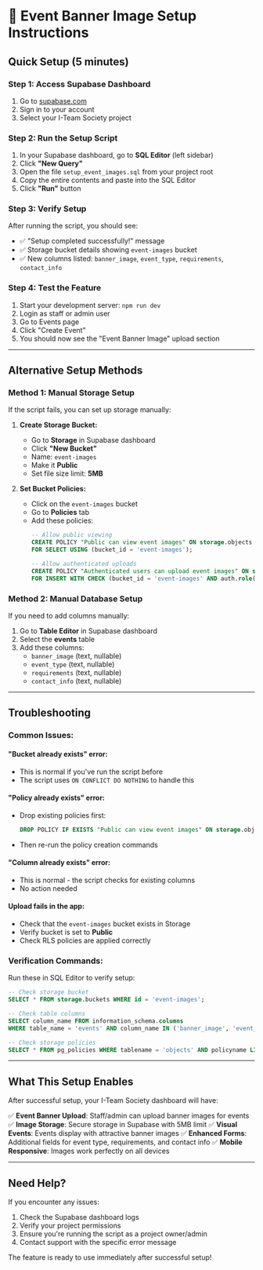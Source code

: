 # 🚀 Event Banner Image Setup Instructions

## Quick Setup (5 minutes)

### **Step 1: Access Supabase Dashboard**
1. Go to [supabase.com](https://supabase.com)
2. Sign in to your account
3. Select your I-Team Society project

### **Step 2: Run the Setup Script**
1. In your Supabase dashboard, go to **SQL Editor** (left sidebar)
2. Click **"New Query"**
3. Open the file `setup_event_images.sql` from your project root
4. Copy the entire contents and paste into the SQL Editor
5. Click **"Run"** button

### **Step 3: Verify Setup**
After running the script, you should see:
- ✅ "Setup completed successfully!" message
- ✅ Storage bucket details showing `event-images` bucket
- ✅ New columns listed: `banner_image`, `event_type`, `requirements`, `contact_info`

### **Step 4: Test the Feature**
1. Start your development server: `npm run dev`
2. Login as staff or admin user
3. Go to Events page
4. Click "Create Event"
5. You should now see the "Event Banner Image" upload section

---

## Alternative Setup Methods

### **Method 1: Manual Storage Setup**
If the script fails, you can set up storage manually:

1. **Create Storage Bucket:**
   - Go to **Storage** in Supabase dashboard
   - Click **"New Bucket"**
   - Name: `event-images`
   - Make it **Public**
   - Set file size limit: **5MB**

2. **Set Bucket Policies:**
   - Click on the `event-images` bucket
   - Go to **Policies** tab
   - Add these policies:
     ```sql
     -- Allow public viewing
     CREATE POLICY "Public can view event images" ON storage.objects
     FOR SELECT USING (bucket_id = 'event-images');
     
     -- Allow authenticated uploads
     CREATE POLICY "Authenticated users can upload event images" ON storage.objects
     FOR INSERT WITH CHECK (bucket_id = 'event-images' AND auth.role() = 'authenticated');
     ```

### **Method 2: Manual Database Setup**
If you need to add columns manually:

1. Go to **Table Editor** in Supabase dashboard
2. Select the **events** table
3. Add these columns:
   - `banner_image` (text, nullable)
   - `event_type` (text, nullable)
   - `requirements` (text, nullable)
   - `contact_info` (text, nullable)

---

## Troubleshooting

### **Common Issues:**

#### **"Bucket already exists" error:**
- This is normal if you've run the script before
- The script uses `ON CONFLICT DO NOTHING` to handle this

#### **"Policy already exists" error:**
- Drop existing policies first:
  ```sql
  DROP POLICY IF EXISTS "Public can view event images" ON storage.objects;
  ```
- Then re-run the policy creation commands

#### **"Column already exists" error:**
- This is normal - the script checks for existing columns
- No action needed

#### **Upload fails in the app:**
- Check that the `event-images` bucket exists in Storage
- Verify bucket is set to **Public**
- Check RLS policies are applied correctly

### **Verification Commands:**
Run these in SQL Editor to verify setup:

```sql
-- Check storage bucket
SELECT * FROM storage.buckets WHERE id = 'event-images';

-- Check table columns
SELECT column_name FROM information_schema.columns 
WHERE table_name = 'events' AND column_name IN ('banner_image', 'event_type', 'requirements', 'contact_info');

-- Check storage policies
SELECT * FROM pg_policies WHERE tablename = 'objects' AND policyname LIKE '%event images%';
```

---

## What This Setup Enables

After successful setup, your I-Team Society dashboard will have:

✅ **Event Banner Upload**: Staff/admin can upload banner images for events
✅ **Image Storage**: Secure storage in Supabase with 5MB limit
✅ **Visual Events**: Events display with attractive banner images
✅ **Enhanced Forms**: Additional fields for event type, requirements, and contact info
✅ **Mobile Responsive**: Images work perfectly on all devices

---

## Need Help?

If you encounter any issues:
1. Check the Supabase dashboard logs
2. Verify your project permissions
3. Ensure you're running the script as a project owner/admin
4. Contact support with the specific error message

The feature is ready to use immediately after successful setup!
